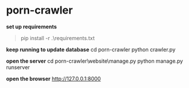 # porn-crawler

**set up requirements**
> pip install -r .\requirements.txt 
 
**keep running to update database**
 cd porn-crawler 
 python crawler.py 

**open the server**
 cd porn-crawler\website\manage.py 
 python manage.py runserver 

**open the browser**
 http://127.0.0.1:8000 
